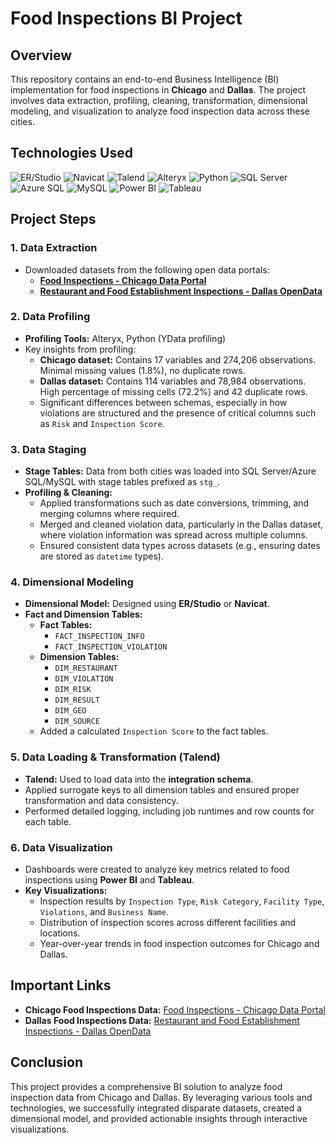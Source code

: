 # Food Inspections BI Project

## Overview
This repository contains an end-to-end Business Intelligence (BI) implementation for food inspections in **Chicago** and **Dallas**. The project involves data extraction, profiling, cleaning, transformation, dimensional modeling, and visualization to analyze food inspection data across these cities.

## Technologies Used

![ER/Studio](https://img.shields.io/badge/ER%2FStudio-3E5064?style=for-the-badge&logoColor=white)
![Navicat](https://img.shields.io/badge/Navicat-FF6F00?style=for-the-badge&logoColor=white)
![Talend](https://img.shields.io/badge/Talend-FF6D70?style=for-the-badge&logo=talend&logoColor=white)
![Alteryx](https://img.shields.io/badge/Alteryx-1c7b9e?style=for-the-badge&logo=alteryx&logoColor=white)
![Python](https://img.shields.io/badge/Python-3776AB?style=for-the-badge&logo=python&logoColor=white)
![SQL Server](https://img.shields.io/badge/SQL%20Server-AE2921?style=for-the-badge&logo=microsoft-sql-server&logoColor=white)
![Azure SQL](https://img.shields.io/badge/Azure%20SQL-0078D4?style=for-the-badge&logo=microsoft-azure&logoColor=white)
![MySQL](https://img.shields.io/badge/MySQL-4479A1?style=for-the-badge&logo=mysql&logoColor=white)
![Power BI](https://img.shields.io/badge/Power%20BI-F2C811?style=for-the-badge&logo=power-bi&logoColor=black)
![Tableau](https://img.shields.io/badge/Tableau-E97627?style=for-the-badge&logo=tableau&logoColor=white)



## Project Steps
### 1. Data Extraction
- Downloaded datasets from the following open data portals:
  - **[Food Inspections - Chicago Data Portal](https://data.cityofchicago.org/Health-Human-Services/Food-Inspections/4ijn-s7e5)**
  - **[Restaurant and Food Establishment Inspections - Dallas OpenData](https://www.dallasopendata.com/Health-Human-Services/Restaurant-and-Food-Establishment-Inspections/y64m-wzk9)**

### 2. Data Profiling
- **Profiling Tools:** Alteryx, Python (YData profiling)
- Key insights from profiling:
  - **Chicago dataset:** Contains 17 variables and 274,206 observations. Minimal missing values (1.8%), no duplicate rows.
  - **Dallas dataset:** Contains 114 variables and 78,984 observations. High percentage of missing cells (72.2%) and 42 duplicate rows.
  - Significant differences between schemas, especially in how violations are structured and the presence of critical columns such as `Risk` and `Inspection Score`.

### 3. Data Staging
- **Stage Tables:** Data from both cities was loaded into SQL Server/Azure SQL/MySQL with stage tables prefixed as `stg_`.
- **Profiling & Cleaning:**
  - Applied transformations such as date conversions, trimming, and merging columns where required.
  - Merged and cleaned violation data, particularly in the Dallas dataset, where violation information was spread across multiple columns.
  - Ensured consistent data types across datasets (e.g., ensuring dates are stored as `datetime` types).

### 4. Dimensional Modeling
- **Dimensional Model:** Designed using **ER/Studio** or **Navicat**. 
- **Fact and Dimension Tables:**
  - **Fact Tables:**
    - `FACT_INSPECTION_INFO`
    - `FACT_INSPECTION_VIOLATION`
  - **Dimension Tables:**
    - `DIM_RESTAURANT`
    - `DIM_VIOLATION`
    - `DIM_RISK`
    - `DIM_RESULT`
    - `DIM_GEO`
    - `DIM_SOURCE`
  - Added a calculated `Inspection Score` to the fact tables.

### 5. Data Loading & Transformation (Talend)
- **Talend:** Used to load data into the **integration schema**.
- Applied surrogate keys to all dimension tables and ensured proper transformation and data consistency.
- Performed detailed logging, including job runtimes and row counts for each table.

### 6. Data Visualization
- Dashboards were created to analyze key metrics related to food inspections using **Power BI** and **Tableau**.
- **Key Visualizations:**
  - Inspection results by `Inspection Type`, `Risk Category`, `Facility Type`, `Violations`, and `Business Name`.
  - Distribution of inspection scores across different facilities and locations.
  - Year-over-year trends in food inspection outcomes for Chicago and Dallas.

## Important Links
- **Chicago Food Inspections Data:** [Food Inspections - Chicago Data Portal](https://data.cityofchicago.org/Health-Human-Services/Food-Inspections/4ijn-s7e5)
- **Dallas Food Inspections Data:** [Restaurant and Food Establishment Inspections - Dallas OpenData](https://www.dallasopendata.com/Health-Human-Services/Restaurant-and-Food-Establishment-Inspections/y64m-wzk9)

## Conclusion
This project provides a comprehensive BI solution to analyze food inspection data from Chicago and Dallas. By leveraging various tools and technologies, we successfully integrated disparate datasets, created a dimensional model, and provided actionable insights through interactive visualizations.

